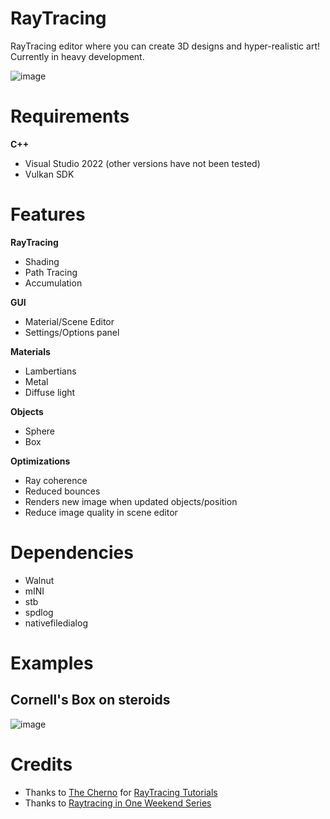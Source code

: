 # RayTracing

RayTracing editor where you can create 3D designs and hyper-realistic art! Currently in heavy development.

![image](https://github.com/Programmer-RZ/RayTracing/assets/123858154/7793102c-4f5d-411e-aa0e-4fe740a48ec3)


# Requirements
**C++**
- Visual Studio 2022 (other versions have not been tested)
- Vulkan SDK

# Features
**RayTracing**
- Shading
- Path Tracing
- Accumulation

**GUI**
- Material/Scene Editor
- Settings/Options panel

**Materials**
- Lambertians
- Metal
- Diffuse light

**Objects**
- Sphere
- Box

**Optimizations**
- Ray coherence
- Reduced bounces
- Renders new image when updated objects/position
- Reduce image quality in scene editor

# Dependencies
- Walnut
- mINI
- stb
- spdlog
- nativefiledialog

# Examples
## Cornell's Box on steroids
![image](https://github.com/Programmer-RZ/RayTracing/assets/123858154/ac410e5e-964d-4de4-97ec-f058ba9a4cf6)


# Credits
- Thanks to [The Cherno](https://www.youtube.com/@TheCherno) for [RayTracing Tutorials](https://www.youtube.com/watch?v=gfW1Fhd9u9Q&list=PLlrATfBNZ98edc5GshdBtREv5asFW3yXl)
- Thanks to [Raytracing in One Weekend Series](https://raytracing.github.io/) 
